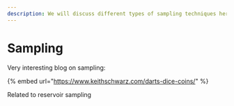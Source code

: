 ```yaml
---
description: We will discuss different types of sampling techniques here.
---
```


# Sampling

Very interesting blog on sampling:

{% embed url="https://www.keithschwarz.com/darts-dice-coins/" %}

Related to reservoir sampling
